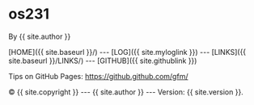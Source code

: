 # os231

By {{ site.author }}

[HOME]({{ site.baseurl }}/) --- [LOG]({{ site.myloglink }}) --- [LINKS]({{ site.baseurl }}/LINKS/) --- [GITHUB]({{ site.githublink }})

Tips on GitHub Pages: https://github.github.com/gfm/

© {{ site.copyright }} --- {{ site.author }} --- Version: {{ site.version }}. 
